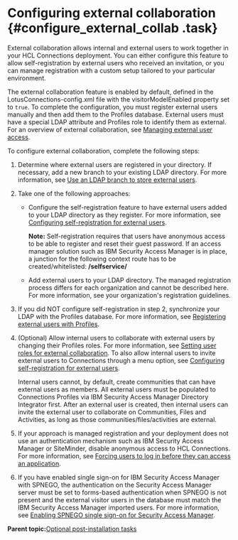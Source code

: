 # Configuring external collaboration {#configure_external_collab .task}

External collaboration allows internal and external users to work together in your HCL Connections deployment. You can either configure this feature to allow self-registration by external users who received an invitation, or you can manage registration with a custom setup tailored to your particular environment.

The external collaboration feature is enabled by default, defined in the LotusConnections-config.xml file with the visitorModelEnabled property set to `true`. To complete the configuration, you must register external users manually and then add them to the Profiles database. External users must have a special LDAP attribute and Profiles role to identify them as external. For an overview of external collaboration, see [Managing external user access](../admin/c_admin_common_manage_ext_user.md).

To configure external collaboration, complete the following steps:

1.  Determine where external users are registered in your directory. If necessary, add a new branch to your existing LDAP directory. For more information, see [Use an LDAP branch to store external users](../admin/t_admin_profiles_ldap_branch.md).

2.  Take one of the following approaches:

    -   Configure the self-registration feature to have external users added to your LDAP directory as they register. For more information, see [Configuring self-registration for external users](t_install_config_self-registration_for_external_users.md).

        **Note:** Self-registration requires that users have anonymous access to be able to register and reset their guest password. If an access manager solution such as IBM Security Access Manager is in place, a junction for the following context route has to be created/whitelisted: **/selfservice/**

    -   Add external users to your LDAP directory. The managed registration process differs for each organization and cannot be described here. For more information, see your organization's registration guidelines.
3.  If you did NOT configure self-registration in step 2, synchronize your LDAP with the Profiles database. For more information, see [Registering external users with Profiles](../admin/t_admin_profiles_external_user_script.md).

4.  \(Optional\) Allow internal users to collaborate with external users by changing their Profiles roles. For more information, see [Setting user roles for external collaboration](../admin/t_admin_profiles_set_roles.md). To also allow internal users to invite external users to Connections through a menu option, see [Configuring self-registration for external users](../admin/t_install_config_self-registration_for_external_users.md).

    Internal users cannot, by default, create communities that can have external users as members. All external users must be populated to Connections Profiles via IBM Security Access Manager Directory Integrator first. After an external user is created, then internal users can invite the external user to collaborate on Communities, Files and Activities, as long as those communities/files/activities are external.

5.  If your approach is managed registration and your deployment does not use an authentication mechanism such as IBM Security Access Manager or SiteMinder, disable anonymous access to HCL Connections. For more information, see [Forcing users to log in before they can access an application](../secure/t_admin_common_force_authentication.md).

6.  If you have enabled single sign-on for IBM Security Access Manager with SPNEGO, the authentication on the Security Access Manager server must be set to forms-based authentication when SPNEGO is not present and the external visitor users in the database must match the IBM Security Access Manager imported users. For more information, see [Enabling SPNEGO single sign-on for Security Access Manager](../secure/t_secure_with_tam-spnego.md).


**Parent topic:**[Optional post-installation tasks](../install/c_optional_post-install_tasks.md)

